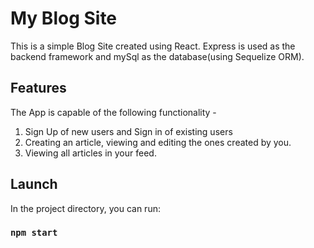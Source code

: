 # My Blog Site
This is a simple Blog Site created using React. Express is used as the backend framework and mySql as the database(using Sequelize ORM).
## Features
The App is capable of the following functionality - 
1. Sign Up of new users and Sign in of existing users
2. Creating an article, viewing and editing the ones created by you.
3. Viewing all articles in your feed.

## Launch
In the project directory, you can run:
### `npm start`
